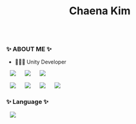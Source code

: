 <!--
**chaenana/chaenana** is a ✨ _special_ ✨ repository because its `README.md` (this file) appears on your GitHub profile.
### Hi there 👋
Here are some ideas to get you started:

- 🔭 I’m currently working on ...
- 🌱 I’m currently learning ...
- 👯 I’m looking to collaborate on ...
- 🤔 I’m looking for help with ...
- 💬 Ask me about ...
- 📫 How to reach me: ...
- 😄 Pronouns: ...
- ⚡ Fun fact: ...
-->


<h1 align = "center"> Chaena Kim </h1>
<br></br>
<h3>✨ ABOUT ME ✨</h3>
  
- 👩🏻‍💻 Unity Developer

<img src="https://img.shields.io/badge/unity-%23000000.svg?style=for-the-badge&logo=unity&logoColor=white" style="height : auto; margin-left : 10px; margin-right : 10px;"/> <img src="https://img.shields.io/badge/Visual%20Studio%20Code-0078d7.svg?style=for-the-badge&logo=visual-studio-code&logoColor=white" style="height : auto; margin-left : 10px; margin-right : 10px;"/> <img src="https://img.shields.io/badge/Xcode-007ACC?style=for-the-badge&logo=Xcode&logoColor=white" style="height : auto; margin-left : 10px; margin-right : 10px;"/>

 <img src="https://img.shields.io/badge/c%23-%23239120.svg?style=for-the-badge&logo=c-sharp&logoColor=white" style="height : auto; margin-left : 10px; margin-right : 10px;"/>  <img src="https://img.shields.io/badge/c++-%2300599C.svg?style=for-the-badge&logo=c%2B%2B&logoColor=white" style="height : auto; margin-left : 10px; margin-right : 10px;"/>
 <img src="https://img.shields.io/badge/html5-%23E34F26.svg?style=for-the-badge&logo=html5&logoColor=white" style="height : auto; margin-left : 10px; margin-right : 10px;"/>  <img src="https://img.shields.io/badge/css3-%231572B6.svg?style=for-the-badge&logo=css3&logoColor=white" style="height : auto; margin-left : 10px; margin-right : 10px;"/>

<h3>✨ Language ✨</h3>
 <img src="https://img.shields.io/badge/-Korea-blue" style="height : auto; margin-left : 10px; margin-right : 10px;"/>
